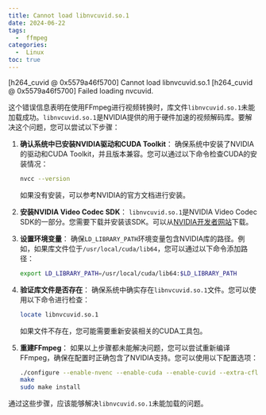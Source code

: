 ```yaml
---
title: Cannot load libnvcuvid.so.1
date: 2024-06-22
tags:
  -  ffmpeg
categories:
  -  Linux
toc: true
---
```


[h264_cuvid @ 0x5579a46f5700] Cannot load libnvcuvid.so.1
[h264_cuvid @ 0x5579a46f5700] Failed loading nvcuvid.

<!-- more -->


这个错误信息表明在使用FFmpeg进行视频转换时，库文件`libnvcuvid.so.1`未能加载成功。`libnvcuvid.so.1`是NVIDIA提供的用于硬件加速的视频解码库。要解决这个问题，您可以尝试以下步骤：

1. **确认系统中已安装NVIDIA驱动和CUDA Toolkit**：
   确保系统中安装了NVIDIA的驱动和CUDA Toolkit，并且版本兼容。您可以通过以下命令检查CUDA的安装情况：
   ```sh
   nvcc --version
   ```
   如果没有安装，可以参考NVIDIA的官方文档进行安装。

2. **安装NVIDIA Video Codec SDK**：
   `libnvcuvid.so.1`是NVIDIA Video Codec SDK的一部分。您需要下载并安装该SDK。可以从[NVIDIA开发者网站](https://developer.nvidia.com/nvidia-video-codec-sdk)下载。

3. **设置环境变量**：
   确保`LD_LIBRARY_PATH`环境变量包含NVIDIA库的路径。例如，如果库文件位于`/usr/local/cuda/lib64`，您可以通过以下命令添加路径：
   ```sh
   export LD_LIBRARY_PATH=/usr/local/cuda/lib64:$LD_LIBRARY_PATH
   ```

4. **验证库文件是否存在**：
   确保系统中确实存在`libnvcuvid.so.1`文件。您可以使用以下命令进行检查：
   ```sh
   locate libnvcuvid.so.1
   ```
   如果文件不存在，您可能需要重新安装相关的CUDA工具包。

5. **重建FFmpeg**：
   如果以上步骤都未能解决问题，您可以尝试重新编译FFmpeg，确保在配置时正确包含了NVIDIA支持。您可以使用以下配置选项：
   ```sh
   ./configure --enable-nvenc --enable-cuda --enable-cuvid --extra-cflags=-I/usr/local/cuda/include --extra-ldflags=-L/usr/local/cuda/lib64
   make
   sudo make install
   ```

通过这些步骤，应该能够解决`libnvcuvid.so.1`未能加载的问题。